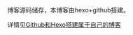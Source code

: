 博客源码储存，本博客由hexo+github搭建。

详情见[Github和Hexo搭建属于自己的博客](http://bestzhangjin.com/2016/01/03/blog-hexo/)
